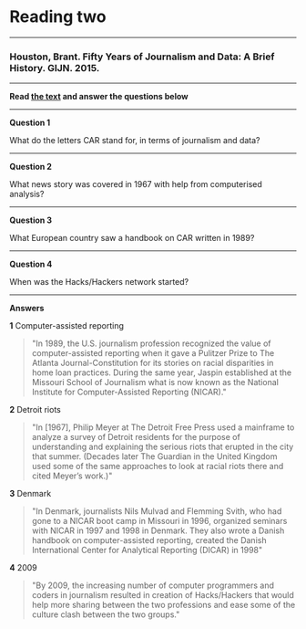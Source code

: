 # Reading two
---
### Houston, Brant. Fifty Years of Journalism and Data: A Brief History. GIJN. 2015.
---
**Read [the text](https://gijn.org/2015/11/12/fifty-years-of-journalism-and-data-a-brief-history/) and answer the questions below**

---
**Question 1**

What do the letters CAR stand for, in terms of journalism and data?

---

**Question 2**

What news story was covered in 1967 with help from computerised analysis?

---

**Question 3**

What European country saw a handbook on CAR written in 1989?

---

**Question 4**

When was the Hacks/Hackers network started?

---

**Answers**

**1**
Computer-assisted reporting
> "In 1989, the U.S. journalism profession recognized the value of computer-assisted reporting when it gave a Pulitzer Prize to The Atlanta Journal-Constitution for its stories on racial disparities in home loan practices. During the same year, Jaspin established at the Missouri School of Journalism what is now known as the National Institute for Computer-Assisted Reporting (NICAR)."

**2**
Detroit riots
> "In [1967], Philip Meyer at The Detroit Free Press used a mainframe to analyze a survey of Detroit residents for the purpose of understanding and explaining the serious riots that erupted in the city that summer. (Decades later The Guardian in the United Kingdom used some of the same approaches to look at racial riots there and cited Meyer’s work.)"

**3**
Denmark
> "In Denmark, journalists Nils Mulvad and Flemming Svith, who had gone to a NICAR boot camp in Missouri in 1996, organized seminars with NICAR in 1997 and 1998 in Denmark. They also wrote a Danish handbook on computer-assisted reporting, created the Danish International Center for Analytical Reporting (DICAR) in 1998"

**4**
2009
> "By 2009, the increasing number of computer programmers and coders in journalism resulted in creation of Hacks/Hackers that would help more sharing between the two professions and ease some of the culture clash between the two groups."
